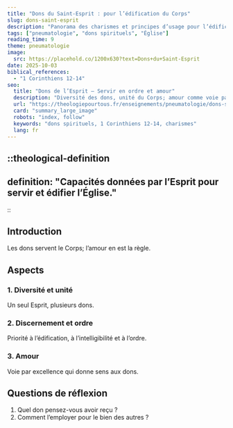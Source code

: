 ```yaml
---
title: "Dons du Saint-Esprit : pour l’édification du Corps"
slug: dons-saint-esprit
description: "Panorama des charismes et principes d’usage pour l’édification."
tags: ["pneumatologie", "dons spirituels", "Église"]
reading_time: 9
theme: pneumatologie
image:
  src: https://placehold.co/1200x630?text=Dons+du+Saint-Esprit
date: 2025-10-03
biblical_references:
  - "1 Corinthiens 12-14"
seo:
  title: "Dons de l’Esprit — Servir en ordre et amour"
  description: "Diversité des dons, unité du Corps; amour comme voie par excellence."
  url: "https://theologiepourtous.fr/enseignements/pneumatologie/dons-saint-esprit"
  card: "summary_large_image"
  robots: "index, follow"
  keywords: "dons spirituels, 1 Corinthiens 12-14, charismes"
  lang: fr
---
```


::theological-definition
---
definition: "Capacités données par l’Esprit pour servir et édifier l’Église."
---
::

## Introduction

Les dons servent le Corps; l’amour en est la règle.

## Aspects

### 1. Diversité et unité
Un seul Esprit, plusieurs dons.

### 2. Discernement et ordre
Priorité à l’édification, à l’intelligibilité et à l’ordre.

### 3. Amour
Voie par excellence qui donne sens aux dons.

## Questions de réflexion
1. Quel don pensez-vous avoir reçu ?
2. Comment l’employer pour le bien des autres ?
